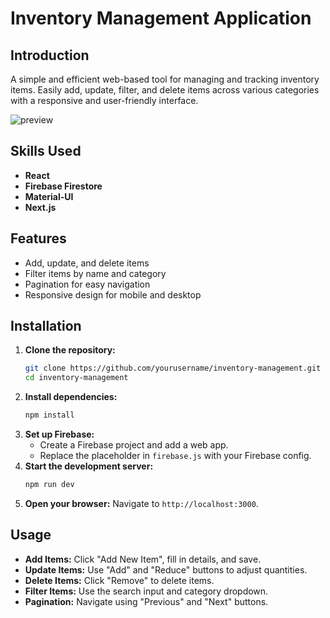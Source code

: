 # Inventory Management Application

## Introduction

A simple and efficient web-based tool for managing and tracking inventory items. Easily add, update, filter, and delete items across various categories with a responsive and user-friendly interface.

![preview](https://github.com/user-attachments/assets/264fa127-5977-4a1c-8138-eb719cd10b1a)

## Skills Used

- **React**
- **Firebase Firestore**
- **Material-UI**
- **Next.js**

## Features

- Add, update, and delete items
- Filter items by name and category
- Pagination for easy navigation
- Responsive design for mobile and desktop

## Installation

1. **Clone the repository:**
   ```sh
   git clone https://github.com/yourusername/inventory-management.git
   cd inventory-management
   ```
2. **Install dependencies:**
   ```sh
   npm install
   ```
3. **Set up Firebase:**
   - Create a Firebase project and add a web app.
   - Replace the placeholder in `firebase.js` with your Firebase config.
4. **Start the development server:**
   ```sh
   npm run dev
   ```
5. **Open your browser:** Navigate to `http://localhost:3000`.

## Usage

- **Add Items:** Click "Add New Item", fill in details, and save.
- **Update Items:** Use "Add" and "Reduce" buttons to adjust quantities.
- **Delete Items:** Click "Remove" to delete items.
- **Filter Items:** Use the search input and category dropdown.
- **Pagination:** Navigate using "Previous" and "Next" buttons.
  
